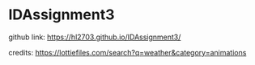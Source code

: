 # IDAssignment3

github link:  https://hl2703.github.io/IDAssignment3/

credits:
https://lottiefiles.com/search?q=weather&category=animations